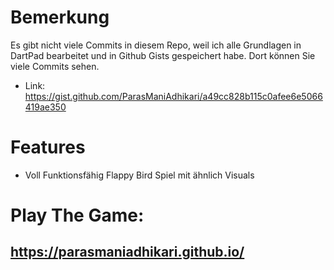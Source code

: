 # Bemerkung
Es gibt nicht viele Commits in diesem Repo, weil ich alle Grundlagen in DartPad bearbeitet und in Github Gists gespeichert habe.
Dort können Sie viele Commits sehen.
- Link: https://gist.github.com/ParasManiAdhikari/a49cc828b115c0afee6e5066419ae350

# Features
- Voll Funktionsfähig Flappy Bird Spiel mit ähnlich Visuals

# Play The Game:
## https://parasmaniadhikari.github.io/
